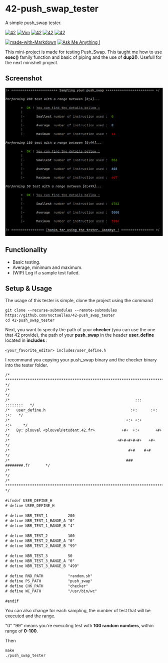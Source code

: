 # 42-push_swap_tester
A simple push_swap tester.

[![42](https://img.shields.io/badge/42-personnal-green.svg)](https://shields.io/)
[![Vim](https://img.shields.io/badge/--019733?logo=vim)](https://www.vim.org/)
[![42](https://img.shields.io/badge/Made%20in%20-C-blue.svg)](https://shields.io/)
[![42](https://img.shields.io/badge/Made%20with%20-Bash-yellow.svg)](https://shields.io/)
[![42](https://img.shields.io/badge/Made%20with%20-GNU%20Make-red.svg)](https://shields.io/)

[![made-with-Markdown](https://img.shields.io/badge/Made%20with-Markdown-1f425f.svg)](http://commonmark.org)
[![Ask Me Anything !](https://img.shields.io/badge/Ask%20me-anything-1abc9c.svg)](https://GitHub.com/Naereen/ama)

This mini-project is made for testing Push_Swap. This taught me how to use **exec()** family function and basic of piping and the use of **dup2()**. Usefull for the next minishell project.

## Screenshot

![tester](assets/tester.png)

## Functionality

* Basic testing.
* Average, minimum and maximum.
* (WIP) Log if a sample test failed.

## Setup & Usage

The usage of this tester is simple, clone the project using the command

```
git clone --recurse-submodules --remote-submodules https://github.com/noctuelles/42-push_swap_tester
cd 42-push_swap_tester
```

Next, you want to specify the path of your **checker** (you can use the one that 42 provide), the path of your **push_swap** in the header **user_define** located in **includes** :

```<your_favorite_editor> includes/user_define.h```

I recommand you copying your push_swap binary and the checker binary into the tester folder.

```
/* ************************************************************************** */
/*                                                                            */
/*                                                        :::      ::::::::   */
/*   user_define.h                                      :+:      :+:    :+:   */
/*                                                    +:+ +:+         +:+     */
/*   By: plouvel <plouvel@student.42.fr>            +#+  +:+       +#+        */
/*                                                +#+#+#+#+#+   +#+           */
/*                                                     #+#    #+#             */
/*                                                    ###   ########.fr       */
/*                                                                            */
/* ************************************************************************** */

#ifndef USER_DEFINE_H
# define USER_DEFINE_H

# define NBR_TEST_1         200
# define NBR_TEST_1_RANGE_A "0"
# define NBR_TEST_1_RANGE_B "4"

# define NBR_TEST_2         100
# define NBR_TEST_2_RANGE_A "0"
# define NBR_TEST_2_RANGE_B "99"

# define NBR_TEST_3         50
# define NBR_TEST_3_RANGE_A "0"
# define NBR_TEST_3_RANGE_B "499"

# define RND_PATH           "random.sh"
# define PS_PATH            "push_swap"
# define CHK_PATH           "checker"
# define WC_PATH            "/usr/bin/wc"

#endif
```

You can also change for each sampling, the number of test that will be executed and the range. 

"0" "99" means you're executing test with **100 random numbers**, within range of **0-100**.

Then

```
make
./push_swap_tester
```
